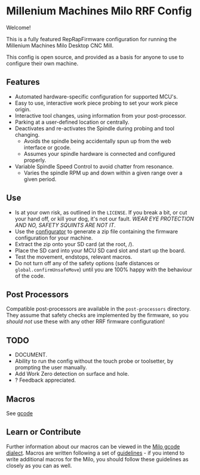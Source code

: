 # Millenium Machines Milo RRF Config
Welcome! 

This is a fully featured RepRapFirmware configuration for running the Millenium Machines Milo Desktop CNC Mill. 

This config is open source, and provided as a basis for anyone to use to configure their own machine.

## Features
  * Automated hardware-specific configuration for supported MCU's.
  * Easy to use, interactive work piece probing to set your work piece origin.
  * Interactive tool changes, using information from your post-processor.
  * Parking at a user-defined location or centrally.
  * Deactivates and re-activates the Spindle during probing and tool changing.
    - Avoids the spindle being accidentally spun up from the web interface or gcode.
    - Assumes your spindle hardware is connected and configured properly.
  * Variable Spindle Speed Control to avoid chatter from resonance.
    - Varies the spindle RPM up and down within a given range over a given period.


## Use
* Is at your own risk, as outlined in the `LICENSE`. If you break a bit, or cut your hand off, or kill your dog, it's not our fault. *WEAR EYE PROTECTION AND NO, SAFETY SQUINTS ARE NOT IT*.
* Use the [configurator](https://benagricola.github.io/milo-config-rrf/) to generate a zip file containing the firmware configuration for your machine.
* Extract the zip onto your SD card (at the root, /).
* Place the SD card into your MCU SD card slot and start up the board.
* Test the movement, endstops, relevant macros.
* Do not turn off any of the safety options (safe distances or `global.confirmUnsafeMove`) until you are 100% happy with the behaviour of the code.

## Post Processors
Compatible post-processors are available in the `post-processors` directory. They assume that safety checks are implemented by the firmware, so you _should not_ use these with any other RRF firmware configuration!


## TODO
* DOCUMENT.
* Ability to run the config without the touch probe or toolsetter, by prompting the user manually.
* Add Work Zero detection on surface and hole.
* ? Feedback appreciated.

## Macros
  See [gcode](./GCODE.md)

## Learn or Contribute
Further information about our macros can be viewed in the [Milo gcode dialect](GCODE.md).
Macros are written following a set of [guidelines](MACROS.md) - if you intend to write additional macros for the Milo, you should follow these guidelines as closely as you can as well.
